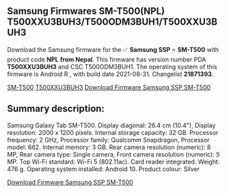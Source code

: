 <h2>Samsung Firmwares SM-T500(NPL) T500XXU3BUH3/T500ODM3BUH1/T500XXU3BUH3</h2>
Download the Samsung firmware for the ✅ <strong>Samsung SSP </strong> ⭐ <strong>SM-T500</strong> with product code <strong>NPL</strong> <strong> from Nepal</strong>. This firmware has version number PDA <strong>T500XXU3BUH3</strong> and CSC T500ODM3BUH1. The operating system of this firmware is Android R , with build date 2021-08-31. Changelist <strong>21871393</strong>.


[SM-T500](https://samfirm.shop/samsung/model/SM-T500)
[T500XXU3BUH3](https://samfirm.shop/samsung/pda/T500XXU3BUH3)
[Download Firmware Samsung SSP SM-T500](https://samfirm.shop/samsung/firmware/452367)
<h2>Summary description:</h2>
<p>Samsung Galaxy Tab SM-T500. Display diagonal: 26.4 cm (10.4"), Display resolution: 2000 x 1200 pixels. Internal storage capacity: 32 GB. Processor frequency: 2 GHz, Processor family: Qualcomm Snapdragon, Processor model: 662. Internal memory: 3 GB. Rear camera resolution (numeric): 8 MP, Rear camera type: Single camera, Front camera resolution (numeric): 5 MP. Top Wi-Fi standard: Wi-Fi 5 (802.11ac). Card reader integrated. Weight: 476 g. Operating system installed: Android 10. Product colour: Silver</p>


[Download Firmware Samsung SSP SM-T500](https://samfirm.shop/samsung/firmware/452367)
